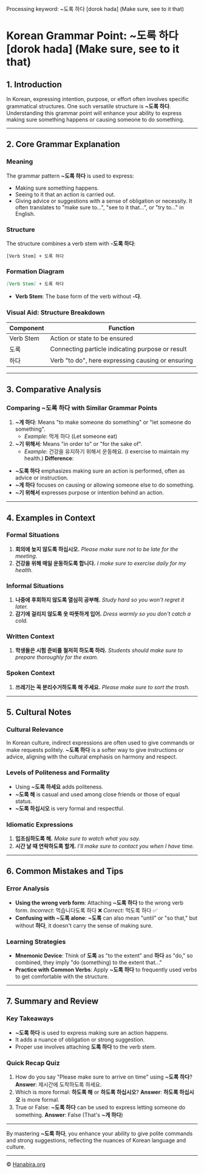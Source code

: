 Processing keyword: ~도록 하다 [dorok hada] (Make sure, see to it that)
# Korean Grammar Point: ~도록 하다 [dorok hada] (Make sure, see to it that)

## 1. Introduction
In Korean, expressing intention, purpose, or effort often involves specific grammatical structures. One such versatile structure is **~도록 하다**. Understanding this grammar point will enhance your ability to express making sure something happens or causing someone to do something.

---
## 2. Core Grammar Explanation
### Meaning
The grammar pattern **~도록 하다** is used to express:
- Making sure something happens.
- Seeing to it that an action is carried out.
- Giving advice or suggestions with a sense of obligation or necessity.
It often translates to "make sure to...", "see to it that...", or "try to..." in English.
### Structure
The structure combines a verb stem with **-도록 하다**:
```
[Verb Stem] + 도록 하다
```
### Formation Diagram
```markdown
[Verb Stem] + 도록 하다
```
- **Verb Stem**: The base form of the verb without **-다**.
### Visual Aid: Structure Breakdown
| Component      | Function                                        |
|----------------|-------------------------------------------------|
| Verb Stem      | Action or state to be ensured                   |
| 도록             | Connecting particle indicating purpose or result |
| 하다             | Verb "to do", here expressing causing or ensuring |
---
## 3. Comparative Analysis
### Comparing **~도록 하다** with Similar Grammar Points
1. **~게 하다**: Means "to make someone do something" or "let someone do something".
   - *Example*: 먹게 하다 (Let someone eat)
2. **~기 위해서**: Means "in order to" or "for the sake of".
   - *Example*: 건강을 유지하기 위해서 운동해요. (I exercise to maintain my health.)
**Difference**: 
- **~도록 하다** emphasizes making sure an action is performed, often as advice or instruction.
- **~게 하다** focuses on causing or allowing someone else to do something.
- **~기 위해서** expresses purpose or intention behind an action.
---
## 4. Examples in Context
### Formal Situations
1. **회의에 늦지 않도록 하십시오.**
   *Please make sure not to be late for the meeting.*
2. **건강을 위해 매일 운동하도록 합니다.**
   *I make sure to exercise daily for my health.*
### Informal Situations
1. **나중에 후회하지 않도록 열심히 공부해.**
   *Study hard so you won't regret it later.*
2. **감기에 걸리지 않도록 옷 따뜻하게 입어.**
   *Dress warmly so you don't catch a cold.*
### Written Context
1. **학생들은 시험 준비를 철저히 하도록 하라.**
   *Students should make sure to prepare thoroughly for the exam.*
### Spoken Context
1. **쓰레기는 꼭 분리수거하도록 해 주세요.**
   *Please make sure to sort the trash.*
---
## 5. Cultural Notes
### Cultural Relevance
In Korean culture, indirect expressions are often used to give commands or make requests politely. **~도록 하다** is a softer way to give instructions or advice, aligning with the cultural emphasis on harmony and respect.
### Levels of Politeness and Formality
- Using **~도록 하세요** adds politeness.
- **~도록 해** is casual and used among close friends or those of equal status.
- **~도록 하십시오** is very formal and respectful.
### Idiomatic Expressions
1. **입조심하도록 해.**
   *Make sure to watch what you say.*
2. **시간 날 때 연락하도록 할게.**
   *I'll make sure to contact you when I have time.*
---
## 6. Common Mistakes and Tips
### Error Analysis
- **Using the wrong verb form**: Attaching **~도록 하다** to the wrong verb form.
  *Incorrect*: 먹습니다도록 하다 ❌
  *Correct*: 먹도록 하다 ✅
- **Confusing with **~도록** alone**: **~도록** can also mean "until" or "so that," but without **하다**, it doesn't carry the sense of making sure.
### Learning Strategies
- **Mnemonic Device**: Think of **도록** as "to the extent" and **하다** as "do," so combined, they imply "do (something) to the extent that..."
- **Practice with Common Verbs**: Apply **~도록 하다** to frequently used verbs to get comfortable with the structure.
---
## 7. Summary and Review
### Key Takeaways
- **~도록 하다** is used to express making sure an action happens.
- It adds a nuance of obligation or strong suggestion.
- Proper use involves attaching **도록 하다** to the verb stem.
### Quick Recap Quiz
1. How do you say "Please make sure to arrive on time" using **~도록 하다**?
   **Answer**: 제시간에 도착하도록 하세요.
2. Which is more formal: **하도록 해** or **하도록 하십시오**?
   **Answer**: **하도록 하십시오** is more formal.
3. True or False: **~도록 하다** can be used to express letting someone do something.
   **Answer**: False (That's **~게 하다**)
---
By mastering **~도록 하다**, you enhance your ability to give polite commands and strong suggestions, reflecting the nuances of Korean language and culture.

---
© [Hanabira.org](https://hanabira.org)
